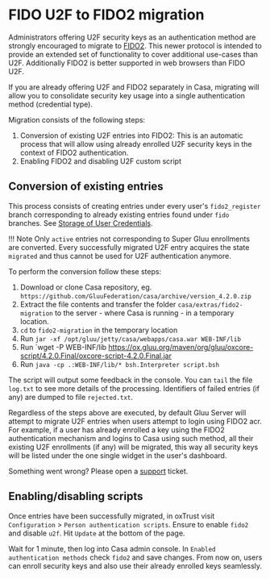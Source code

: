 # FIDO U2F to FIDO2 migration

Administrators offering U2F security keys as an authentication method are strongly encouraged to migrate to [FIDO2](https://fidoalliance.org/fido2/). This newer protocol is intended to provide an extended set of functionality to cover additional use-cases than U2F. Additionally FIDO2 is better supported in web browsers than FIDO U2F.

If you are already offering U2F and FIDO2 separately in Casa, migrating will allow you to consolidate security key usage into a single authentication method (credential type).

Migration consists of the following steps:

1. Conversion of existing U2F entries into FIDO2: This is an automatic process that will allow using already enrolled U2F security keys in the context of FIDO2 authentication. 
1. Enabling FIDO2 and disabling U2F custom script

## Conversion of existing entries

This process consists of creating entries under every user's `fido2_register` branch corresponding to already existing entries found under `fido` branches. See [Storage of User Credentials](./credentials-stored.md#u2f-devices).

!!! Note
    Only `active` entries not corresponding to Super Gluu enrollments are converted. Every successfully migrated U2F entry acquires the state `migrated` and thus cannot be used for U2F authentication anymore.

To perform the conversion follow these steps:

1. Download or clone Casa repository, eg. `https://github.com/GluuFederation/casa/archive/version_4.2.0.zip`
1. Extract the file contents and transfer the folder `casa/extras/fido2-migration` to the server - where Casa is running - in a temporary location.
1. `cd` to `fido2-migration` in the temporary location
1. Run `jar -xf /opt/gluu/jetty/casa/webapps/casa.war WEB-INF/lib`
1. Run `wget -P WEB-INF/lib https://ox.gluu.org/maven/org/gluu/oxcore-script/4.2.0.Final/oxcore-script-4.2.0.Final.jar
1. Run `java -cp .:WEB-INF/lib/* bsh.Interpreter script.bsh`

The script will output some feedback in the console. You can `tail` the file `log.txt` to see more details of the processing. Identifiers of failed entries (if any) are dumped to file `rejected.txt`.  

Regardless of the steps above are executed, by default Gluu Server will attempt to migrate U2F entries when users attempt to login using FIDO2 acr. For example, if a user has already enrolled a key using the FIDO2 authentication mechanism and logins to Casa using such method, all their existing U2F enrollments (if any) will be migrated, this way all security keys will be listed under the one single widget in the user's dashboard.

Something went wrong? Please open a [support](https://support.gluu.org) ticket.

## Enabling/disabling scripts

Once entries have been successfully migrated, in oxTrust visit `Configuration` > `Person authentication scripts`. Ensure to enable `fido2` and disable `u2f`. Hit `Update` at the bottom of the page.

Wait for 1 minute, then log into Casa admin console. In `Enabled authentication methods` check `fido2` and save changes. From now on, users can enroll security keys and also use their already enrolled keys seamlessly.
